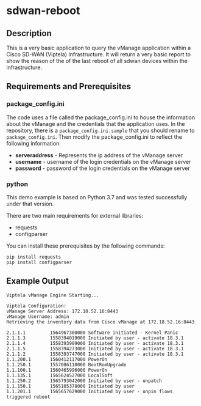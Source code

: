 # sdwan-reboot

## Description
This is a very basic application to query the vManage application within a Cisco SD-WAN (Viptela) Infrastructure. It will return a very basic report to show the reason of the of the last reboot of all sdwan devices within the infrastructure.



## Requirements and Prerequisites
### package_config.ini
The code uses a file called the package_config.ini to house the information about the vManage and the credentials that the application uses.     In the repository, there is a ```package_config.ini.sample``` that you should rename to ```package_config.ini```.   Then modify the package_config.ini to reflect the following information:
* **serveraddress** - Represents the ip address of the vManage server
* **username** -  username of the login credentials on the vManage server
* **password** - password of the login credentials on the vManage server

### python
This demo example is based on Python 3.7 and was tested successfully under that version.

There are two main requirements for external libraries:
* requests
* configparser

You can install these prerequisites by the following commands:
```
pip install requests
pip install configparser
```


## Example Output
```
Viptela vManage Engine Starting...

Viptela Configuration:
vManage Server Address: 172.18.52.16:8443
vManage Username: admin
Retrieving the inventory data from Cisco vManage at 172.18.52.16:8443

2.1.1.1         1564967300000 Software initiated - Kernel Panic
2.1.1.3         1558394019000 Initiated by user - activate 18.3.1
2.1.1.4         1558393999000 Initiated by user - activate 18.3.1
2.1.1.5         1558394273000 Initiated by user - activate 18.3.1
2.1.1.2         1558393747000 Initiated by user - activate 18.3.1
1.1.200.1       1560412117000 PowerOn
1.1.250.1       1557086110000 BootRomUpgrade
1.1.100.1       1560465996000 PowerOn
1.1.135.1       1565624527000 LocalSoft
1.1.250.2       1565793042000 Initiated by user - unpatch
1.1.150.1       1565105378000 Initiated by user
1.1.201.1       1565657629000 Initiated by user - unpin flows triggered reboot

